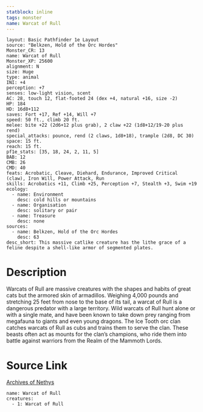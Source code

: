```yaml
---
statblock: inline
tags: monster
name: Warcat of Rull
---
```

```statblock
layout: Basic Pathfinder 1e Layout
source: "Belkzen, Hold of the Orc Hordes"
Monster_CR: 13
name: Warcat of Rull
Monster_XP: 25600
alignment: N
size: Huge
type: animal
INI: +4
perception: +7
senses: low-light vision, scent
AC: 28, touch 12, flat-footed 24 (dex +4, natural +16, size -2)
HP: 184
HD: 16d8+112
saves: Fort +17, Ref +14, Will +7
speed: 50 ft., climb 20 ft.
melee: bite +22 (2d6+12 plus grab), 2 claw +22 (1d8+12/19-20 plus rend)
special_attacks: pounce, rend (2 claws, 1d8+18), trample (2d8, DC 30)
space: 15 ft.
reach: 15 ft.
pf1e_stats: [35, 18, 24, 2, 11, 5]
BAB: 12
CMB: 26
CMD: 40
feats: Acrobatic, Cleave, Diehard, Endurance, Improved Critical (claw), Iron Will, Power Attack, Run
skills: Acrobatics +11, Climb +25, Perception +7, Stealth +3, Swim +19
ecology:
  - name: Environment
    desc: cold hills or mountains
  - name: Organisation
    desc: solitary or pair
  - name: Treasure
    desc: none
sources:
  - name: Belkzen, Hold of the Orc Hordes
    desc: 63
desc_short: This massive catlike creature has the lithe grace of a feline despite a shell-like armor of segmented plates.
```
# Description
Warcats of Rull are massive creatures with the shapes and habits of great cats but the armored skin of armadillos. Weighing 4,000 pounds and stretching 25 feet from nose to the base of its tail, a warcat of Rull is a dangerous predator with a large territory. Wild warcats of Rull hunt alone or with a single mate, and have been known to take down prey ranging from megafauna to giants and even young dragons. The Ice Tooth orc clan catches warcats of Rull as cubs and trains them to serve the clan. These beasts often act as mounts for the clan’s champions, who ride them into battle against warriors from the Realm of the Mammoth Lords.
# Source Link
[Archives of Nethys](https://aonprd.com/MonsterDisplay.aspx?ItemName=Warcat%20of%20Rull)
```encounter-table
name: Warcat of Rull
creatures:
  - 1: Warcat of Rull
```
